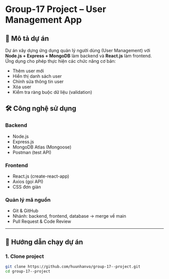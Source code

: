 # Group-17 Project – User Management App

## 📌 Mô tả dự án

Dự án xây dựng ứng dụng quản lý người dùng (User Management) với **Node.js + Express + MongoDB** làm backend và **React.js** làm frontend.  
Ứng dụng cho phép thực hiện các chức năng cơ bản:

- Thêm user mới
- Hiển thị danh sách user
- Chỉnh sửa thông tin user
- Xóa user
- Kiểm tra ràng buộc dữ liệu (validation)

## 🛠️ Công nghệ sử dụng

### Backend

- Node.js
- Express.js
- MongoDB Atlas (Mongoose)
- Postman (test API)

### Frontend

- React.js (create-react-app)
- Axios (gọi API)
- CSS đơn giản

### Quản lý mã nguồn

- Git & GitHub
- Nhánh: backend, frontend, database → merge về main
- Pull Request & Code Review

---

## 🚀 Hướng dẫn chạy dự án

### 1. Clone project

```bash
git clone https://github.com/huunhanvo/group-17--project.git
cd group-17--project
```
